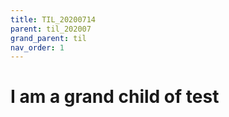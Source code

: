 ```yaml
---
title: TIL_20200714
parent: til_202007
grand_parent: til
nav_order: 1
---
```


# I am a grand child of test
